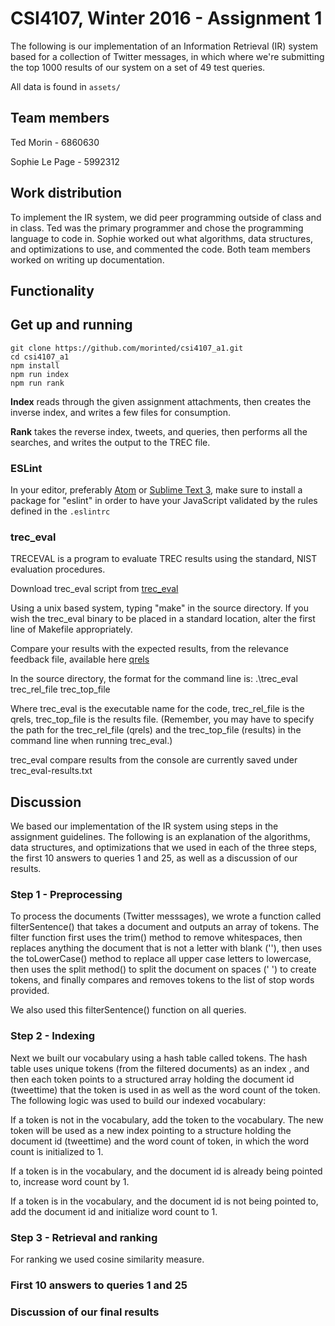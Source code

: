 # CSI4107, Winter 2016 - Assignment 1

The following is our implementation of an Information Retrieval (IR) system based for a collection of Twitter messages, in which where we're submitting the top 1000 results of our system on a set of 49 test queries.

All data is found in `assets/`

## Team members

Ted Morin - 6860630

Sophie Le Page - 5992312

## Work distribution

To implement the IR system, we did peer programming outside of class and in class. Ted was the primary programmer and chose the programming language to code in. Sophie worked out what algorithms, data structures, and optimizations to use, and commented the code. Both team members worked on writing up documentation.

## Functionality

## Get up and running

```
git clone https://github.com/morinted/csi4107_a1.git
cd csi4107_a1
npm install
npm run index
npm run rank
```

**Index** reads through the given assignment attachments, then creates the inverse index, and writes a few files for consumption.

**Rank** takes the reverse index, tweets, and queries, then performs all the searches, and writes the output to the TREC file.

### ESLint

In your editor, preferably [Atom](http://atom.io) or [Sublime Text 3](http://sublimetext.com), make sure to install a package for "eslint" in order to have your JavaScript validated by the rules defined in the `.eslintrc`

### trec_eval
TRECEVAL is a program to evaluate TREC results using the standard, NIST evaluation procedures.

Download trec_eval script from [trec_eval](http://trec.nist.gov/trec_eval/)

Using a unix based system, typing "make" in the source directory.
If you wish the trec_eval binary to be placed in a standard location, alter
the first line of Makefile appropriately.

Compare your results with the expected results, from the relevance feedback file, available here [qrels](http://www.site.uottawa.ca/~diana/csi4107/A1_2016/Trec_microblog11-qrels.txt)

In the source directory, the format for the command line is:    .\trec_eval trec_rel_file trec_top_file

Where trec_eval is the executable name for the code, trec_rel_file is the qrels, trec_top_file is the results file.  (Remember, you may have to specify the path for the trec_rel_file (qrels) and the trec_top_file (results) in the command line when running trec_eval.)

trec_eval compare results from the console are currently saved under trec_eval-results.txt

## Discussion

We based our implementation of the IR system using steps in the assignment guidelines. The following is an explanation of the algorithms, data structures, and optimizations that we used in each of the three steps, the first 10 answers to queries 1 and 25, as well as a discussion of our results.

### Step 1 - Preprocessing

To process the documents (Twitter messsages), we wrote a function called filterSentence() that takes a document and outputs an array of tokens. The filter function first uses the trim() method to remove whitespaces, then replaces anything the document that is not a letter with blank (''), then uses the toLowerCase() method to replace all upper case letters to lowercase, then uses the split method() to split the document on spaces (' ') to create tokens, and finally compares and removes tokens to the list of stop words provided.

We also used this filterSentence() function on all queries.

### Step 2 - Indexing

Next we built our vocabulary using a hash table called tokens. The hash table uses unique tokens (from the filtered documents) as an index , and then each token points to a structured array holding the document id (tweettime) that the token is used in as well as the word count of the token. The following logic was used to build our indexed vocabulary:

If a token is not in the vocabulary, add the token to the vocabulary. The new token will be used as a new index pointing to a structure holding the document id (tweettime) and the word count of token, in which the word count is initialized to 1.

If a token is in the vocabulary, and the document id is already being pointed to, increase word count by 1.

If a token is in the vocabulary, and the document id is not being pointed to, add the document id and initialize word count to 1.

### Step 3 - Retrieval and ranking

For ranking we used cosine similarity measure.

### First 10 answers to queries 1 and 25

### Discussion of our final results
